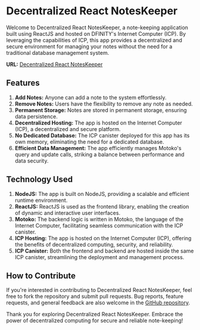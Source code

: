 # Decentralized React NotesKeeper

Welcome to Decentralized React NotesKeeper, a note-keeping application built using ReactJS and hosted on DFINITY's Internet Computer (ICP). By leveraging the capabilities of ICP, this app provides a decentralized and secure environment for managing your notes without the need for a traditional database management system.

**URL:** [Decentralized React NotesKeeper](https://wdh76-myaaa-aaaal-adoga-cai.icp0.io/)

## Features

1. **Add Notes:** Anyone can add a note to the system effortlessly.
2. **Remove Notes:** Users have the flexibility to remove any note as needed.
3. **Permanent Storage:** Notes are stored in permanent storage, ensuring data persistence.
4. **Decentralized Hosting:** The app is hosted on the Internet Computer (ICP), a decentralized and secure platform.
5. **No Dedicated Database:** The ICP canister deployed for this app has its own memory, eliminating the need for a dedicated database.
6. **Efficient Data Management:** The app efficiently manages Motoko's query and update calls, striking a balance between performance and data security.

## Technology Used

1. **NodeJS:** The app is built on NodeJS, providing a scalable and efficient runtime environment.
2. **ReactJS:** ReactJS is used as the frontend library, enabling the creation of dynamic and interactive user interfaces.
3. **Motoko:** The backend logic is written in Motoko, the language of the Internet Computer, facilitating seamless communication with the ICP canister.
4. **ICP Hosting:** The app is hosted on the Internet Computer (ICP), offering the benefits of decentralized computing, security, and reliability.
5. **ICP Canister:** Both the frontend and backend are hosted inside the same ICP canister, streamlining the deployment and management process.

## How to Contribute

If you're interested in contributing to Decentralized React NotesKeeper, feel free to fork the repository and submit pull requests. Bug reports, feature requests, and general feedback are also welcome in the [GitHub repository](https://github.com/yourrepository).

Thank you for exploring Decentralized React NotesKeeper. Embrace the power of decentralized computing for secure and reliable note-keeping!
